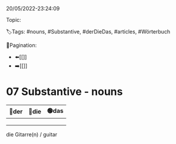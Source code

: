 20/05/2022-23:24:09

Topic:

🏷️Tags: #nouns, #Substantive, #derDieDas, #articles, #Wörterbuch

🧭Pagination:
- ⬅️[[]]
- ➡️[[]]

# 07 Substantive - nouns

| 🔵der | 🔴die | 🟢das |
|-------|-------|-------|
|       |       |       |
|       |       |       |
|       |       |       |


die
Gitarre(n) / guitar